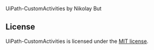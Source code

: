 UiPath-CustomActivities by Nikolay But

## License
UiPath-CustomActivities is licensed under the [MIT license][MIT].

[MIT]: http://opensource.org/licenses/MIT
